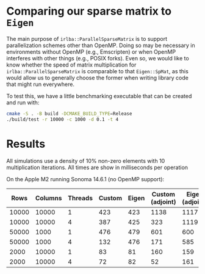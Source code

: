 # Comparing our sparse matrix to `Eigen`

The main purpose of `irlba::ParallelSparseMatrix` is to support parallelization schemes other than OpenMP.
Doing so may be necessary in environments without OpenMP (e.g., Emscripten) or when OpenMP interferes with other things (e.g., POSIX forks).
Even so, we would like to know whether the speed of matrix multiplication for `irlba::ParallelSparseMatrix` is comparable to that `Eigen::SpMat`,
as this would allow us to generally choose the former when writing library code that might run everywhere.

To test this, we have a little benchmarking executable that can be created and run with:

```bash
cmake -S . -B build -DCMAKE_BUILD_TYPE=Release
./build/test -r 10000 -c 1000 -d 0.1 -t 4
```

# Results

All simulations use a density of 10% non-zero elements with 10 multiplication iterations.
All times are show in milliseconds per operation

On the Apple M2 running Sonoma 14.6.1 (no OpenMP support):

|  Rows | Columns | Threads | Custom | Eigen | Custom (adjoint) | Eigen (adjoint) |
|-------|---------|---------|--------|-------|------------------|-----------------|
| 10000 |   10000 |       1 |    423 |   423 |             1138 |            1117 |
| 10000 |   10000 |       4 |    387 |   425 |              323 |            1119 |
| 50000 |    1000 |       1 |    476 |   479 |              601 |             600 |
| 50000 |    1000 |       4 |    132 |   476 |              171 |             585 |
|  2000 |   10000 |       1 |     83 |    81 |              160 |             159 |
|  2000 |   10000 |       4 |     72 |    82 |               52 |             161 |
